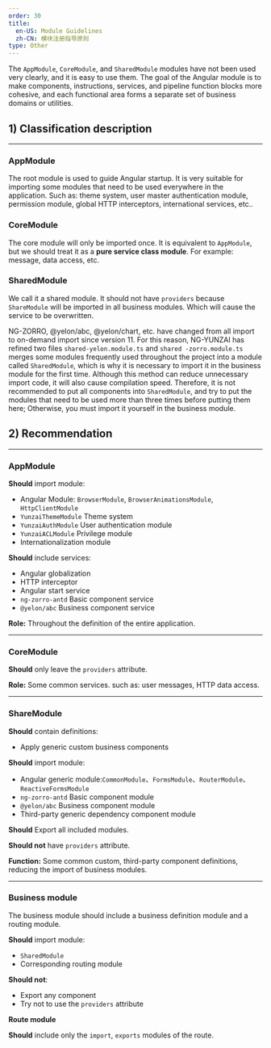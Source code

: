 ```yaml
---
order: 30
title:
  en-US: Module Guidelines
  zh-CN: 模块注册指导原则
type: Other
---
```


The `AppModule`, `CoreModule`, and `SharedModule` modules have not been used very clearly, and it is easy to use them. The goal of the Angular module is to make components, instructions, services, and pipeline function blocks more cohesive, and each functional area forms a separate set of business domains or utilities.

## 1) Classification description

------------

### AppModule

The root module is used to guide Angular startup. It is very suitable for importing some modules that need to be used everywhere in the application. Such as: theme system, user master authentication module, permission module, global HTTP interceptors, international services, etc..

### CoreModule

The core module will only be imported once. It is equivalent to `AppModule`, but we should treat it as a **pure service class module**. For example: message, data access, etc.

### SharedModule

We call it a shared module. It should not have `providers` because `ShareModule` will be imported in all business modules. Which will cause the service to be overwritten.

NG-ZORRO, @yelon/abc, @yelon/chart, etc. have changed from all import to on-demand import since version 11. For this reason, NG-YUNZAI has refined two files `shared-yelon.module.ts` and `shared -zorro.module.ts` merges some modules frequently used throughout the project into a module called `SharedModule`, which is why it is necessary to import it in the business module for the first time. Although this method can reduce unnecessary import code, it will also cause compilation speed. Therefore, it is not recommended to put all components into `SharedModule`, and try to put the modules that need to be used more than three times before putting them here; Otherwise, you must import it yourself in the business module.

## 2) Recommendation

------------

### AppModule

**Should** import module:

+ Angular Module: `BrowserModule`, `BrowserAnimationsModule`, `HttpClientModule`
+ `YunzaiThemeModule` Theme system
+ `YunzaiAuthModule` User authentication module
+ `YunzaiACLModule` Privilege module
+ Internationalization module

**Should** include services:

+ Angular globalization
+ HTTP interceptor
+ Angular start service
+ `ng-zorro-antd` Basic component service
+ `@yelon/abc` Business component service

**Role:** Throughout the definition of the entire application.

------------

### CoreModule

**Should** only leave the `providers` attribute.

**Role:** Some common services. such as: user messages, HTTP data access.

------------

### ShareModule

**Should** contain definitions:

+ Apply generic custom business components

**Should** import module:

+ Angular generic module:`CommonModule`、`FormsModule`、`RouterModule`、`ReactiveFormsModule`
+ `ng-zorro-antd` Basic component module
+ `@yelon/abc` Business component module
+ Third-party generic dependency component module

**Should** Export all included modules.

**Should not** have `providers` attribute.

**Function:** Some common custom, third-party component definitions, reducing the import of business modules.

------------

### Business module

The business module should include a business definition module and a routing module.

**Should** import module:

+ `SharedModule`
+ Corresponding routing module

**Should not**:

+ Export any component
+ Try not to use the `providers` attribute

**Route module**

**Should** include only the `import`, `exports` modules of the route.
